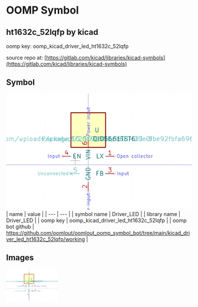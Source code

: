 # OOMP Symbol  
## ht1632c_52lqfp  by kicad  
  
oomp key: oomp_kicad_driver_led_ht1632c_52lqfp  
  
source repo at: [https://gitlab.com/kicad/libraries/kicad-symbols](https://gitlab.com/kicad/libraries/kicad-symbols)  
## Symbol  
  
[![working.png](working_600.png)](working.png)  
| name | value | 
| --- | --- | 
| symbol name | Driver_LED | 
| library name | Driver_LED | 
| oomp key | oomp_kicad_driver_led_ht1632c_52lqfp | 
| oomp bot github | https://github.com/oomlout/oomlout_oomp_symbol_bot/tree/main/kicad_driver_led_ht1632c_52lqfp/working | 
## Images  
  
[![working.png](working_140.png)](working.png)  
